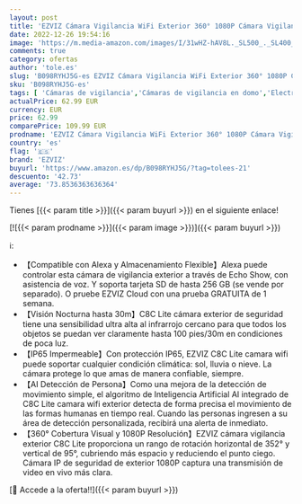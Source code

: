 ```yaml
---
layout: post
title: 'EZVIZ Cámara Vigilancia WiFi Exterior 360° 1080P Cámara Vigilancia de Seguridad  AI Detección de Movimiento  Visión Nocturna de 30m  Alerta de Movimiento IP65 H.265  Compatible con Alexa  C8C Lite'
date: 2022-12-26 19:54:16
image: 'https://m.media-amazon.com/images/I/31wHZ-hAV8L._SL500_._SL400_.jpg'
comments: true
category: ofertas
author: 'tole.es'
slug: 'B098RYHJ5G-es EZVIZ Cámara Vigilancia WiFi Exterior 360° 1080P Cámara...'
sku: 'B098RYHJ5G-es'
tags: [ 'Cámaras de vigilancia','Cámaras de vigilancia en domo','Electrónica','Fotografía y videocámaras','alexa','ezviz','🇪🇸', ]
actualPrice: 62.99 EUR
currency: EUR
price: 62.99
comparePrice: 109.99 EUR
prodname: 'EZVIZ Cámara Vigilancia WiFi Exterior 360° 1080P Cámara Vigilancia de Seguridad  AI Detección de Movimiento  Visión Nocturna de 30m  Alerta de Movimiento IP65 H.265  Compatible con Alexa  C8C Lite'
country: 'es'
flag: '🇪🇸'
brand: 'EZVIZ'
buyurl: 'https://www.amazon.es/dp/B098RYHJ5G/?tag=tolees-21'
descuento: '42.73'
average: '73.8536363636364'
---
```


Tienes [{{< param title >}}]({{< param buyurl >}}) en el siguiente enlace!

[![{{< param prodname >}}]({{< param image >}})]({{< param buyurl >}})

ℹ️:

- 【Compatible con Alexa y Almacenamiento Flexible】Alexa puede controlar esta cámara de vigilancia exterior a través de Echo Show, con asistencia de voz. Y soporta tarjeta SD de hasta 256 GB (se vende por separado). O pruebe EZVIZ Cloud con una prueba GRATUITA de 1 semana.
- 【Visión Nocturna hasta 30m】C8C Lite cámara exterior de seguridad tiene una sensibilidad ultra alta al infrarrojo cercano para que todos los objetos se puedan ver claramente hasta 100 pies/30m en condiciones de poca luz.
- 【IP65 Impermeable】Con protección IP65, EZVIZ C8C Lite camara wifi puede soportar cualquier condición climática: sol, lluvia o nieve. La cámara protege lo que amas de manera confiable, siempre.
- 【AI Detección de Persona】Como una mejora de la detección de movimiento simple, el algoritmo de Inteligencia Artificial AI integrado de C8C Lite camara wifi exterior detecta de forma precisa el movimiento de las formas humanas en tiempo real. Cuando las personas ingresen a su área de detección personalizada, recibirá una alerta de inmediato.
- 【360° Cobertura Visual y 1080P Resolución】EZVIZ cámara vigilancia exterior C8C Lite proporciona un rango de rotación horizontal de 352° y vertical de 95°, cubriendo más espacio y reduciendo el punto ciego. Cámara IP de seguridad de exterior 1080P captura una transmisión de video en vivo más clara.

[🛒 Accede a la oferta!!]({{< param buyurl >}})
